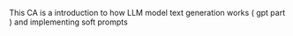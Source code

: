 This CA is a introduction to how LLM model text generation works ( gpt part ) and implementing soft prompts
